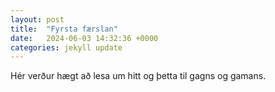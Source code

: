 ```yaml
---
layout: post
title:  "Fyrsta færslan"
date:   2024-06-03 14:32:36 +0000
categories: jekyll update
---
```

Hér verður hægt að lesa um hitt og þetta til gagns og gamans. 
